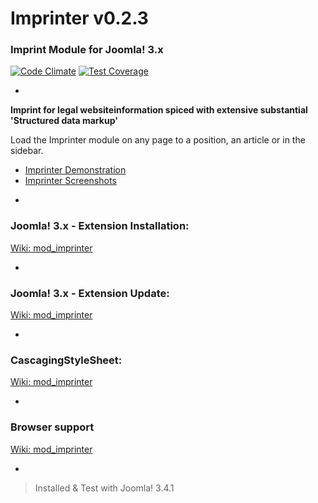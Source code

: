 # Imprinter v0.2.3
### Imprint Module for Joomla! 3.x

[![Code Climate](https://codeclimate.com/github/msritzenhoff/mod_imprinter/badges/gpa.svg)](https://codeclimate.com/github/msritzenhoff/mod_imprinter) [![Test Coverage](https://codeclimate.com/github/msritzenhoff/mod_imprinter/badges/coverage.svg)](https://codeclimate.com/github/msritzenhoff/mod_imprinter)

-
**Imprint for legal websiteinformation spiced with extensive substantial 'Structured data markup'**

Load the Imprinter module on any page to a position, an article or in the sidebar.

* [Imprinter Demonstration](http://interim-webmanagement.net/projekte/jmodule-imprinter)
* [Imprinter Screenshots](http://interim-webmanagement.net/projekte/jmodule-imprinter)

-
### Joomla! 3.x - Extension Installation:
[Wiki: mod_imprinter](https://github.com/msritzenhoff/mod_imprinter/wiki/Installation)

-
### Joomla! 3.x - Extension Update:
[Wiki: mod_imprinter](https://github.com/msritzenhoff/mod_imprinter/wiki/Update)

-
### CascagingStyleSheet:
[Wiki: mod_imprinter](https://github.com/msritzenhoff/mod_imprinter/wiki/CSS)

-
### Browser support
[Wiki: mod_imprinter](https://github.com/msritzenhoff/mod_imprinter/wiki/Browser-support)

-
> Installed & Test with Joomla! 3.4.1
